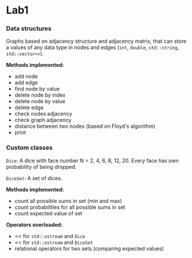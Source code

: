 # Lab1
### Data structures
Graphs based on adjacency structure and adjacency matrix, that can store a values of any data type in nodes and edges (`int`, `double`, `std::string`, `std::vector<>`).

**Methods implemented:**
- add node
- add edge
- find node by value
- delete node by index
- delete node by value
- delete edge
- check nodes adjacency
- check graph adjacency
- distance between two nodes (based on Floyd's algorithm)
- print

### Custom classes
`Dice`:
A dice with face number N = 2, 4, 6, 8, 12, 20.
Every face has own probability of being dropped.

`DiceSet`:
A set of dices.

**Methods implemented:**
- count all possible sums in set (min and max)
- count probabilities for all possible sums in set
- count expected value of set

**Operators overloaded:**
- << for `std::ostream` and `Dice`
- << for `std::ostream` and `DiceSet`
- relational operators for two sets (comparing expected values)